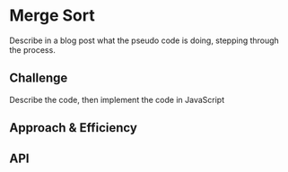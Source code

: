 # Merge Sort

Describe in a blog post what the pseudo code is doing, stepping through the process.

## Challenge

Describe the code, then implement the code in JavaScript

## Approach & Efficiency
<!-- What approach did you take? Why? What is the Big O space/time for this approach? -->

## API
<!-- Description of each method publicly available in your Graph -->